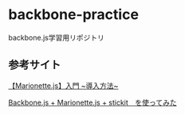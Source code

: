 # backbone-practice
backbone.js学習用リポジトリ

## 参考サイト

[【Marionette.js】入門 ~導入方法~](http://shibe97.tumblr.com/post/87359389122/marionettejs%E5%85%A5%E9%96%80-%E5%B0%8E%E5%85%A5%E6%96%B9%E6%B3%95)

[Backbone.js + Marionette.js + stickit　を使ってみた](http://monakaice88.hatenablog.com/entry/2015/10/17/012750)
